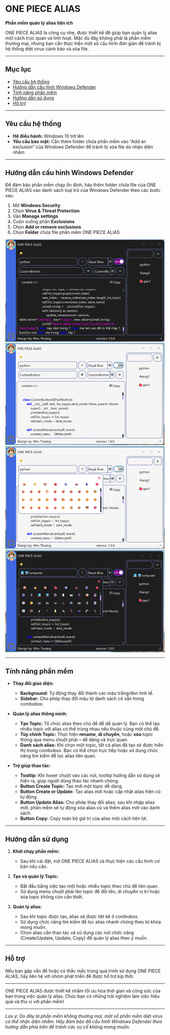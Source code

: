 # ONE PIECE ALIAS  
**Phần mềm quản lý alias tiện ích**

ONE PIECE ALIAS là công cụ nhẹ, được thiết kế để giúp bạn quản lý alias một cách trực quan và linh hoạt. Mặc dù đây không phải là phần mềm thương mại, nhưng bạn cần thực hiện một số cấu hình đơn giản để tránh bị hệ thống diệt virus cảnh báo và xóa file.

---

## Mục lục
- [Yêu cầu hệ thống](#yêu-cầu-hệ-thống)
- [Hướng dẫn cấu hình Windows Defender](#hướng-dẫn-cấu-hình-windows-defender)
- [Tính năng phần mềm](#tính-năng-phần-mềm)
- [Hướng dẫn sử dụng](#hướng-dẫn-sử-dụng)
- [Hỗ trợ](#hỗ-trợ)

---

## Yêu cầu hệ thống

- **Hệ điều hành:** Windows 10 trở lên  
- **Yêu cầu bảo mật:** Cần thêm folder chứa phần mềm vào “Add an exclusion” của Windows Defender để tránh bị xóa file do nhận diện nhầm

---

## Hướng dẫn cấu hình Windows Defender

Để đảm bảo phần mềm chạy ổn định, hãy thêm folder chứa file của ONE PIECE ALIAS vào danh sách loại trừ của Windows Defender theo các bước sau:

1. Mở **Windows Security**
2. Chọn **Virus & Threat Protection**
3. Vào **Manage settings**
4. Cuộn xuống phần **Exclusions**
5. Chọn **Add or remove exclusions**
6. Chọn **Folder** chứa file phần mềm ONE PIECE ALIAS

![Bước 1](./pictures/anh1.png)  
![Bước 2](./pictures/anh2.png)  
![Bước 3](./pictures/anh3.png)  
![Bước 4](./pictures/anh4.png)

---

## Tính năng phần mềm

- **Thay đổi giao diện:**
  - **Background:** Tự động thay đổi thành các màu trắng/đen tinh tế.
  - **Sidebar:** Cho phép thay đổi màu từ danh sách có sẵn trong combobox.

- **Quản lý alias thông minh:**
  - **Tạo Topic:** Tổ chức alias theo chủ đề để dễ quản lý. Bạn có thể tạo nhiều topic với alias có thể trùng nhau nếu thuộc cùng một chủ đề.
  - **Tùy chỉnh Topic:** Thực hiện **rename**, **di chuyển**, hoặc **xóa** topic thông qua menu chuột phải – dễ dàng và trực quan.
  - **Danh sách alias:** Khi chọn một topic, tất cả alias đã tạo sẽ được hiển thị trong combobox. Bạn có thể chọn trực tiếp hoặc sử dụng chức năng tìm kiếm để lọc alias liên quan.

- **Trợ giúp thao tác:**
  - **Tooltip:** Khi hover chuột vào các nút, tooltip hướng dẫn sử dụng sẽ hiện ra, giúp người dùng thao tác nhanh chóng.
  - **Button Create Topic:** Tạo mới một topic dễ dàng.
  - **Button Create or Update:** Tạo alias mới hoặc cập nhật alias hiện có tự động.
  - **Button Update Alias:** Cho phép thay đổi alias; sau khi nhập alias mới, phần mềm sẽ tự động xóa alias cũ và thêm alias mới vào danh sách.
  - **Button Copy:** Copy toàn bộ giá trị của alias một cách tiện lợi.

---

## Hướng dẫn sử dụng

1. **Khởi chạy phần mềm:**
   - Sau khi cài đặt, mở ONE PIECE ALIAS và thực hiện các cấu hình cơ bản nếu cần.

2. **Tạo và quản lý Topic:**
   - Bắt đầu bằng việc tạo một hoặc nhiều topic theo chủ đề liên quan.
   - Sử dụng menu chuột phải lên topic để đổi tên, di chuyển vị trí hoặc xóa topic không còn cần thiết.
   
3. **Quản lý alias:**
   - Sau khi topic được tạo, alias sẽ được liệt kê ở combobox.
   - Sử dụng chức năng tìm kiếm để lọc alias nhanh chóng theo từ khóa mong muốn.
   - Chọn alias cần thao tác và sử dụng các nút chức năng (Create/Update, Update, Copy) để quản lý alias theo ý muốn.

---

## Hỗ trợ

Nếu bạn gặp vấn đề hoặc có thắc mắc trong quá trình sử dụng ONE PIECE ALIAS, hãy liên hệ với nhóm phát triển để được hỗ trợ kịp thời.

---

ONE PIECE ALIAS được thiết kế nhằm tối ưu hóa thời gian và công sức của bạn trong việc quản lý alias. Chúc bạn có những trải nghiệm làm việc hiệu quả và thú vị với phần mềm!

---

*Lưu ý: Do đây là phần mềm không thương mại, một số phần mềm diệt virus có thể nhận diện nhầm. Hãy đảm bảo đã cấu hình Windows Defender theo hướng dẫn phía trên để tránh các sự cố không mong muốn.*
